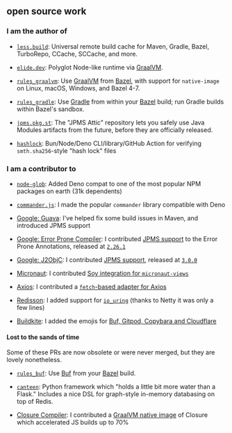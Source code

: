 ## open source work

### I am the author of

- [`less.build`](https://less.build): Universal remote build cache for Maven, Gradle, Bazel, TurboRepo, CCache, SCCache, and more.

- [`elide.dev`](https://elide.dev): Polyglot Node-like runtime via [GraalVM](https://graalvm.org).

- [`rules_graalvm`](https://github.com/sgammon/rules_graalvm): Use [GraalVM](https://graalvm.org) from [Bazel](https://bazel.build), with support for `native-image` on Linux, macOS, Windows, and Bazel 4-7.

- [`rules_gradle`](https://github.com/sgammon/rules_gradle): Use [Gradle](https://gradle.org) from within your [Bazel](https://bazel.build) build; run Gradle builds within Bazel's sandbox.

- [`jpms.pkg.st`](https://github.com/javamodules/attic): The "JPMS Attic" repository lets you safely use Java Modules artifacts from the future, before they are officially released.

- [`hashlock`](https://github.com/sgammon/hashlock): Bun/Node/Deno CLI/library/GitHub Action for verifying `smth.sha256`-style "hash lock" files

### I am a contributor to

- [`node-glob`](https://github.com/isaacs/node-glob): Added Deno compat to one of the most popular NPM packages on earth (31k dependents)

- [`commander.js`](https://github.com/tj/commander.js): I made the popular `commander` library compatible with Deno

- [Google: Guava](https://github.com/google/guava): I've helped fix some build issues in Maven, and introduced JPMS support

- [Google: Error Prone Compiler](https://github.com/google/error-prone): I contributed [JPMS support](https://github.com/google/error-prone/pull/4311) to the Error Prone Annotations, released at [`2.26.1`](https://github.com/google/error-prone/releases/tag/v2.26.1)

- [Google: J2ObjC](https://github.com/google/j2objc): I contributed [JPMS support](https://github.com/google/j2objc/pull/2302), released at [`3.0.0`](https://github.com/google/j2objc/commit/a883dd3f90d51d5ccad4aa3af8feaaeed6560109)

- [Micronaut](https://micronaut.io): I contributed [Soy integration for `micronaut-views`](https://micronaut-projects.github.io/micronaut-views/latest/guide/#soy)

- [Axios](https://github.com/axios/axios): I contributed a [`fetch`-based adapter for Axios](https://github.com/axios/axios/pull/5146)

- [Redisson](https://redisson.org): I added support for [`io_uring`](https://github.com/netty/netty-incubator-transport-io_uring) (thanks to Netty it was only a few lines)

- [Buildkite](https://buildkite.com): I added the emojis for [Buf, Gitpod, Copybara and Cloudflare](https://github.com/buildkite/emojis/pulls?q=author%3Asgammon)


#### Lost to the sands of time

Some of these PRs are now obsolete or were never merged, but they are lovely nonetheless.

- [`rules_buf`](https://github.com/sgammon/rules_buf): Use [Buf](https://buf.build) from your [Bazel](https://bazel.build) build.

- [`canteen`](https://github.com/sgammon/canteen): Python framework which "holds a little bit more water than a Flask." Includes a nice DSL for graph-style in-memory databasing on top of Redis.

- [Closure Compiler](https://github.com/google/closure-compiler): I contributed a [GraalVM native image](https://github.com/google/closure-compiler/pull/3958) of Closure which accelerated JS builds up to 70%
